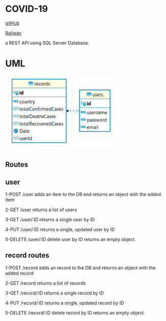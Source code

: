 
# COVID-19


[gitHub]()

[Railway]()

a REST API using SQL Server Database.

# UML
![](./ER.png)




## Routes



## user

1-POST /user adds an item to the DB and returns an object with the added item

2-GET /user returns a list of users

3-GET /user/:ID returns a single user by ID

4-PUT /user/:ID returns a single, updated user by ID

5-DELETE /user/:ID delete user by ID  returns an empty object. 

## record routes

1-POST /record  adds an record to the DB and returns an object with the added record

2-GET /record  returns a list of records

3-GET /record/:ID  returns a single record by ID

4-PUT /record/:ID  returns a single, updated record by ID

5-DELETE /record/:ID delete record by ID  returns an empty object. 


